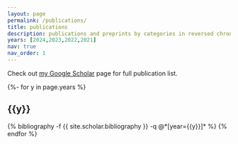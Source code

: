 ```yaml
---
layout: page
permalink: /publications/
title: publications
description: publications and preprints by categories in reversed chronological order.  
years: [2024,2023,2022,2021]
nav: true
nav_order: 1
---
```

<!-- _pages/publications.md -->


Check out [my Google Scholar](https://scholar.google.com/citations?user=OZeSbMEAAAAJ&hl=zh-CN) page for full publication list.

<div class="publications">
  
{%- for y in page.years %}
  <h2 class="year">{{y}}</h2>
  {% bibliography -f {{ site.scholar.bibliography }} -q @*[year={{y}}]* %}
{% endfor %}

</div>
